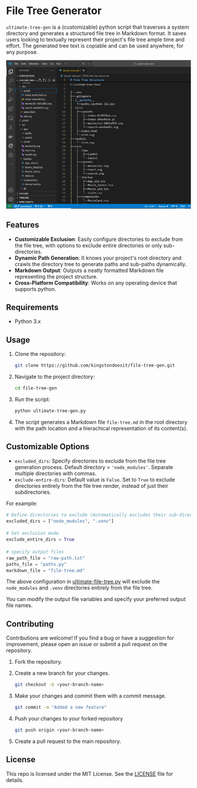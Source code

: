 # File Tree Generator

`ultimate-tree-gen` is a (customizable) python script that traverses a system directory and generates a structured file tree in Markdown format. It saves users looking to textually represent their project's file tree ample time and effort. The generated tree text is copiable and can be used anywhere, for any purpose.

![file-tree-gen demo](./Assets/treegen-demo.png)

## Features

- **Customizable Exclusion**: Easily configure directories to exclude from the file tree, with options to exclude entire directories or only sub-directories.
- **Dynamic Path Generation**: It knows your project's root directory and crawls the directory tree to generate paths and sub-paths dynamically.
- **Markdown Output**: Outputs a neatly formatted Markdown file representing the project structure.
- **Cross-Platform Compatibility**: Works on any operating device that supports python.

<!-- - Generates a visual representation of the directory structure.
- Excludes specified directories. -->

## Requirements

- Python 3.x

## Usage

1. Clone the repository:

   ```bash
   git clone https://github.com/kingstondoesit/file-tree-gen.git
   ```

2. Navigate to the project directory:

   ``` bash
   cd file-tree-gen
   ```

3. Run the script:

   ``` bash
   python ultimate-tree-gen.py
   ```

4. The script generates a Markdown file `file-tree.md` in the root directory with the path location and a hierachical representation of its content(s).

## Customizable Options

- `excluded_dirs`: Specify directories to exclude from the file tree generation process. Default directory = `'node_modules'`. Separate multiple directories with commas.
- `exclude-entire-dirs`: Default value is `False`. Set to `True` to exclude directories entirely from the file tree render, instead of just their subdirectories.

For example:

   ``` python
   # Define directories to exclude (Automatically excludes their sub-directories)
   excluded_dirs = ["node_modules", ".venv"]

   # Set exclusion mode
   exclude_entire_dirs = True  

   # specify output files
   raw_path_file = "raw-path.txt"
   paths_file = "paths.py"
   markdown_file = "file-tree.md"
   ```

The above configuration in [ultimate-file-tree.py](./ultimate-tree-gen.py) will exclude the `node_modules` and `.venv` directories entirely from the file tree.

You can modify the output file variables and specify your preferred output file names.

## Contributing

Contributions are welcome! If you find a bug or have a suggestion for improvement, please open an issue or submit a pull request on the repository.

1. Fork the repository.

2. Create a new branch for your changes.

   ``` bash
   git checkout -b <your-branch-name>
   ```

3. Make your changes and commit them with a commit message.

   ``` bash
   git commit -m "Added a new feature"
   ```

4. Push your changes to your forked repository

   ``` bash
   git push origin <your-branch-name>

   ```

5. Create a pull request to the main repository.

## License

This repo is licensed under the MIT License. See the [LICENSE](./LICENSE) file for details.
